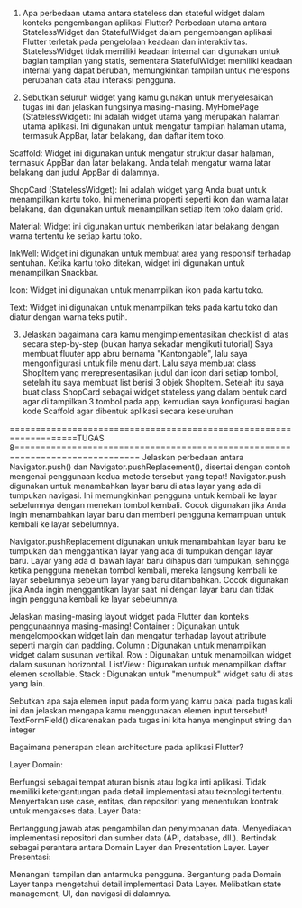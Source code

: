 1. Apa perbedaan utama antara stateless dan stateful widget dalam konteks pengembangan aplikasi Flutter?
Perbedaan utama antara StatelessWidget dan StatefulWidget dalam pengembangan aplikasi Flutter terletak pada pengelolaan keadaan dan interaktivitas. StatelessWidget tidak memiliki keadaan internal dan digunakan untuk bagian tampilan yang statis, sementara StatefulWidget memiliki keadaan internal yang dapat berubah, memungkinkan tampilan untuk merespons perubahan data atau interaksi pengguna.

2.  Sebutkan seluruh widget yang kamu gunakan untuk menyelesaikan tugas ini dan jelaskan fungsinya masing-masing.
MyHomePage (StatelessWidget): Ini adalah widget utama yang merupakan halaman utama aplikasi. Ini digunakan untuk mengatur tampilan halaman utama, termasuk AppBar, latar belakang, dan daftar item toko.

Scaffold: Widget ini digunakan untuk mengatur struktur dasar halaman, termasuk AppBar dan latar belakang. Anda telah mengatur warna latar belakang dan judul AppBar di dalamnya.

ShopCard (StatelessWidget): Ini adalah widget yang Anda buat untuk menampilkan kartu toko. Ini menerima properti seperti ikon dan warna latar belakang, dan digunakan untuk menampilkan setiap item toko dalam grid.

Material: Widget ini digunakan untuk memberikan latar belakang dengan warna tertentu ke setiap kartu toko.

InkWell: Widget ini digunakan untuk membuat area yang responsif terhadap sentuhan. Ketika kartu toko ditekan, widget ini digunakan untuk menampilkan Snackbar.

Icon: Widget ini digunakan untuk menampilkan ikon pada kartu toko.

Text: Widget ini digunakan untuk menampilkan teks pada kartu toko dan diatur dengan warna teks putih.

3. Jelaskan bagaimana cara kamu mengimplementasikan checklist di atas secara step-by-step (bukan hanya sekadar mengikuti tutorial)
Saya membuat fluuter app abru bernama "Kantongable", lalu saya mengonfigurasi untuk file menu.dart.
Lalu saya membuat class ShopItem yang merepresentasikan judul dan icon dari setiap tombol, setelah itu saya membuat list berisi 3 objek ShopItem.
Setelah itu saya buat class ShopCard sebagai widget stateless yang dalam bentuk card agar di tampilkan 3 tombol pada app, kemudian saya konfigurasi bagian kode Scaffold agar dibentuk aplikasi secara keseluruhan

===================================================================TUGAS 8==============================================================================
Jelaskan perbedaan antara Navigator.push() dan Navigator.pushReplacement(), disertai dengan contoh mengenai penggunaan kedua metode tersebut yang tepat!
Navigator.push digunakan untuk menambahkan layar baru di atas layar yang ada di tumpukan navigasi. Ini memungkinkan pengguna untuk kembali ke layar sebelumnya dengan menekan tombol kembali. Cocok digunakan jika Anda ingin menambahkan layar baru dan memberi pengguna kemampuan untuk kembali ke layar sebelumnya.

Navigator.pushReplacement digunakan untuk menambahkan layar baru ke tumpukan dan menggantikan layar yang ada di tumpukan dengan layar baru. Layar yang ada di bawah layar baru dihapus dari tumpukan, sehingga ketika pengguna menekan tombol kembali, mereka langsung kembali ke layar sebelumnya sebelum layar yang baru ditambahkan. Cocok digunakan jika Anda ingin menggantikan layar saat ini dengan layar baru dan tidak ingin pengguna kembali ke layar sebelumnya.

Jelaskan masing-masing layout widget pada Flutter dan konteks penggunaannya masing-masing!
Container : Digunakan untuk mengelompokkan widget lain dan mengatur terhadap layout attribute seperti margin dan padding.
Column : Digunakan untuk menampilkan widget dalam susunan vertikal.
Row : Digunakan untuk menampilkan widget dalam susunan horizontal.
ListView : Digunakan untuk menampilkan daftar elemen scrollable.
Stack : Digunakan untuk "menumpuk" widget satu di atas yang lain.

Sebutkan apa saja elemen input pada form yang kamu pakai pada tugas kali ini dan jelaskan mengapa kamu menggunakan elemen input tersebut!
TextFormField() dikarenakan pada tugas ini kita hanya menginput string dan integer

Bagaimana penerapan clean architecture pada aplikasi Flutter?

Layer Domain:

Berfungsi sebagai tempat aturan bisnis atau logika inti aplikasi.
Tidak memiliki ketergantungan pada detail implementasi atau teknologi tertentu.
Menyertakan use case, entitas, dan repositori yang menentukan kontrak untuk mengakses data.
Layer Data:

Bertanggung jawab atas pengambilan dan penyimpanan data.
Menyediakan implementasi repositori dan sumber data (API, database, dll.).
Bertindak sebagai perantara antara Domain Layer dan Presentation Layer.
Layer Presentasi:

Menangani tampilan dan antarmuka pengguna.
Bergantung pada Domain Layer tanpa mengetahui detail implementasi Data Layer.
Melibatkan state management, UI, dan navigasi di dalamnya.